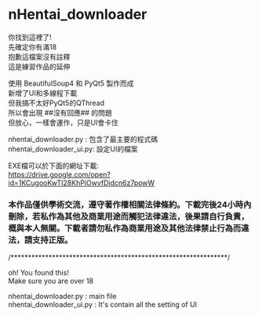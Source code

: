 # nHentai_downloader
你找到這裡了!  
先確定你有滿18  
抱歉這檔案沒有註釋  
這是練習作品的延伸  

使用 BeautifulSoup4 和 PyQt5 製作而成  
新增了UI和多線程下載  
但我搞不太好PyQt5的QThread  
所以會出現 ##沒有回應## 的問題  
但放心，一樣會運作，只是UI會卡住  

nhentai_downloader.py : 包含了最主要的程式碼  
nhentai_downloader_ui.py: 設定UI的檔案  

EXE檔可以於下面的網址下載:  
https://drive.google.com/open?id=1KCugooKwTI28KhPiOwvfDidcn6z7powW


### 本作品僅供學術交流，遵守著作權相關法律條約。下載完後24小時內刪除，若私作為其他及商業用途而觸犯法律違法，後果請自行負責，概與本人無關。下載者請勿私作為商業用途及其他法律禁止行為而違法，請支持正版。 ###
  

/***************************************************************/  

oh! You found this!  
Make sure you are over 18  

nhentai_downloader.py     : main file  
nhentai_downloader_ui.py  : It's contain all the setting of UI  
